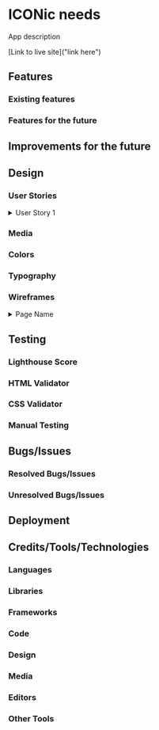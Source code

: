 # ICONic needs

App description

[Link to live site]("link here")

## Features

### Existing features

### Features for the future

## Improvements for the future

## Design

### User Stories

<details>

<summary>User Story 1</summary>

<p></p>

</details>

### Media

### Colors

### Typography

### Wireframes

<details>

<summary> Page Name </summary>

![Link to wireframe]("Link goes here")

</details>

## Testing

### Lighthouse Score

### HTML Validator

### CSS Validator

### Manual Testing

## Bugs/Issues

### Resolved Bugs/Issues

### Unresolved Bugs/Issues

## Deployment

## Credits/Tools/Technologies

### Languages

### Libraries

### Frameworks

### Code

### Design

### Media

### Editors

### Other Tools